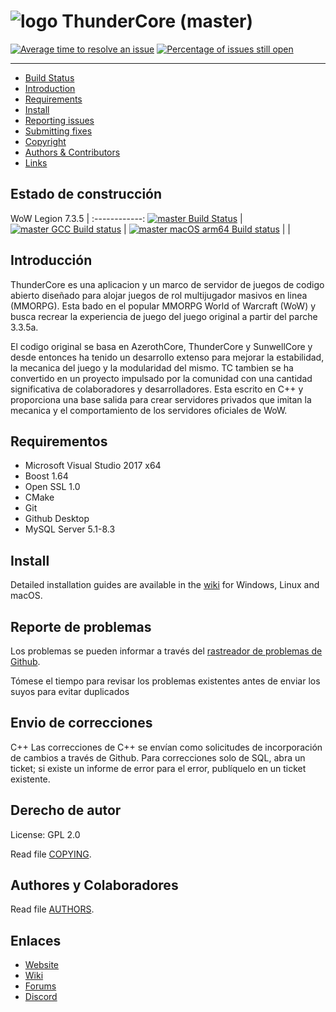 # ![logo](https://community.trinitycore.org/public/style_images/1_trinitycore.png) ThunderCore (master)

[![Average time to resolve an issue](https://isitmaintained.com/badge/resolution/ThunderCore/ThunderCore.svg)](https://isitmaintained.com/project/ThunderCore/ThunderCore "Average time to resolve an issue") [![Percentage of issues still open](https://isitmaintained.com/badge/open/ThunderCore/ThunderCore.svg)](https://isitmaintained.com/project/ThunderCore/ThunderCore "Percentage of issues still open")

--------------


* [Build Status](#build-status)
* [Introduction](#introduction)
* [Requirements](#requirements)
* [Install](#install)
* [Reporting issues](#reporting-issues)
* [Submitting fixes](#submitting-fixes)
* [Copyright](#copyright)
* [Authors &amp; Contributors](#authors--contributors)
* [Links](#links)



## Estado de construcción

WoW Legion 7.3.5 | 
:------------:
[![master Build Status](https://circleci.com/gh/ThunderCoreWoW/ThunderCore/tree/master.svg?style=shield)](https://circleci.com/gh/ThunderCoreWoW/ThunderCore/tree/master) |
[![master GCC Build status](https://github.com/ThunderCoreWoW/ThunderCore/actions/workflows/gcc-build.yml/badge.svg?branch=master&event=push)](https://github.com/ThunderCore/ThunderCore/actions?query=workflow%3AGCC+branch%3Amaster+event%3Apush) |
[![master macOS arm64 Build status](https://github.com/ThunderCoreWoW/ThunderCore/actions/workflows/macos-arm-build.yml/badge.svg?branch=master&event=push)](https://github.com/ThunderCoreWoW/ThunderCore/actions?query=workflow%3AGCC+branch%3Amaster+event%3Apush) | | 

## Introducción

ThunderCore es una aplicacion y un marco de servidor de juegos de codigo abierto diseñado para alojar juegos de rol multijugador masivos en linea (MMORPG). Esta bado en el popular MMORPG World of Warcraft (WoW) y busca recrear la experiencia de juego del juego original a partir del parche 3.3.5a.

El codigo original se basa en AzerothCore, ThunderCore y SunwellCore y desde entonces ha tenido un desarrollo extenso para mejorar la estabilidad, la mecanica del juego y la modularidad del mismo. TC tambien se ha convertido en un proyecto impulsado por la comunidad con una cantidad significativa de colaboradores y desarrolladores. Esta escrito en C++ y proporciona una base salida para crear servidores privados que imitan la mecanica y el comportamiento de los servidores oficiales de WoW.


## Requirementos
* Microsoft Visual Studio 2017 x64
* Boost 1.64
* Open SSL 1.0
* CMake
* Git
* Github Desktop
* MySQL Server 5.1-8.3

## Install

Detailed installation guides are available in the [wiki](https://trinitycore.info/en/home) for
Windows, Linux and macOS.


## Reporte de problemas

Los problemas se pueden informar a través del [rastreador de problemas de Github](https://github.com/ThunderCoreWoW/ThunderCore/labels/Branch-master).

Tómese el tiempo para revisar los problemas existentes antes de enviar los suyos para evitar duplicados

## Envio de correcciones

C++ Las correcciones de C++ se envían como solicitudes de incorporación de cambios a través de Github.
Para correcciones solo de SQL, abra un ticket; si existe un informe de error para el error, publíquelo en un ticket existente.

## Derecho de autor

License: GPL 2.0

Read file [COPYING](COPYING).


## Authores y Colaboradores

Read file [AUTHORS](AUTHORS).


## Enlaces

* [Website](https://www.trinitycore.org)
* [Wiki](https://www.trinitycore.info)
* [Forums](https://talk.trinitycore.org/)
* [Discord](https://discord.trinitycore.org/)

